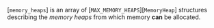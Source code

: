 [`memory_heaps`] is an array of [`MAX_MEMORY_HEAPS`][`MemoryHeap`] structures describing the *memory heaps* from which
memory  **can**  be allocated.
